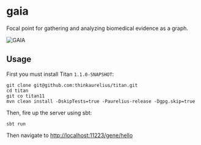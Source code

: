 # gaia

Focal point for gathering and analyzing biomedical evidence as a graph.

![GAIA](https://github.com/bmeg/gaia/blob/gaia/resources/gaia.jpg)

## Usage

First you must install Titan `1.1.0-SNAPSHOT`:

```
git clone git@github.com:thinkaurelius/titan.git
cd titan
git co titan11
mvn clean install -DskipTests=true -Paurelius-release -Dgpg.skip=true
```

Then, fire up the server using sbt:

```
sbt run
```

Then navigate to [http://localhost:11223/gene/hello](http://localhost:11223/gene/hello)
